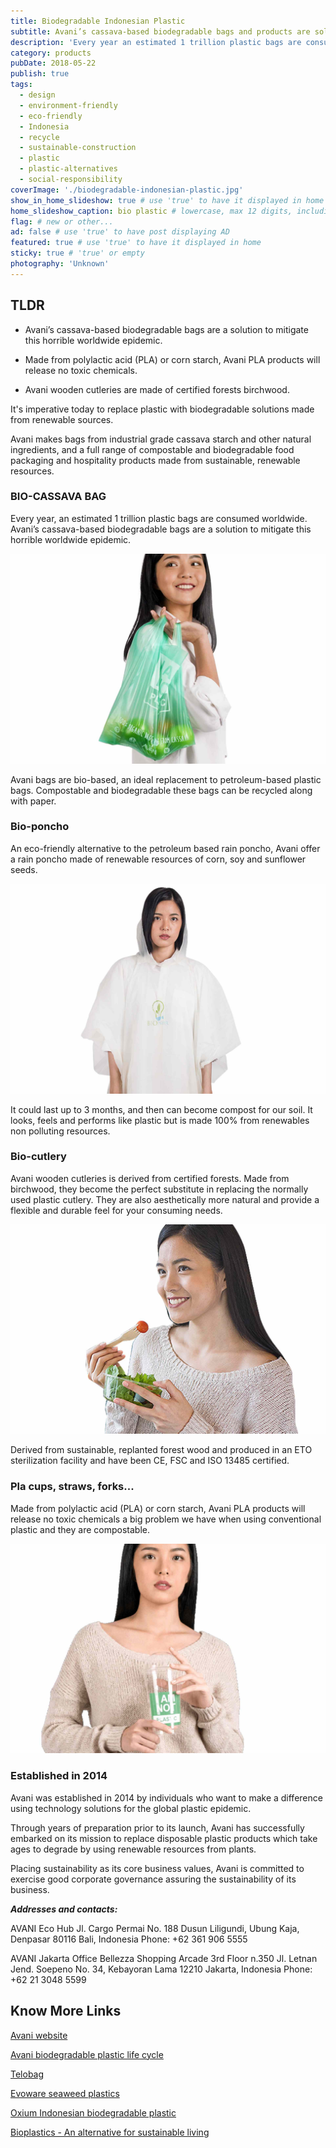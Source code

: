 ```yaml
---
title: Biodegradable Indonesian Plastic
subtitle: Avani’s cassava-based biodegradable bags and products are solutions to the worldwide plastic problem.
description: 'Every year an estimated 1 trillion plastic bags are consumed worldwide. Avani cassava-based biodegradable bags are a solution to mitigate this horrible problem.'
category: products
pubDate: 2018-05-22
publish: true
tags:
  - design
  - environment-friendly
  - eco-friendly
  - Indonesia
  - recycle
  - sustainable-construction
  - plastic
  - plastic-alternatives
  - social-responsibility
coverImage: './biodegradable-indonesian-plastic.jpg'
show_in_home_slideshow: true # use 'true' to have it displayed in home slideshow
home_slideshow_caption: bio plastic # lowercase, max 12 digits, including spaces
flag: # new or other...
ad: false # use 'true' to have post displaying AD
featured: true # use 'true' to have it displayed in home
sticky: true # 'true' or empty
photography: 'Unknown'
---
```


<div class="tldr">

## TLDR

- Avani’s cassava-based biodegradable bags are a solution to mitigate this horrible worldwide epidemic.

- Made from polylactic acid (PLA) or corn starch, Avani PLA products will release no toxic chemicals.

- Avani wooden cutleries are made of certified forests birchwood.

</div>

It's imperative today to replace plastic with biodegradable solutions made from renewable sources.

Avani makes bags from industrial grade cassava starch and other natural ingredients, and a full range of compostable and biodegradable food packaging and hospitality products made from sustainable, renewable resources.

### BIO-CASSAVA BAG

Every year, an estimated 1 trillion plastic bags are consumed worldwide. Avani’s cassava-based biodegradable bags are a solution to mitigate this horrible worldwide epidemic.

![cassava-based eco bags Biodegradable bag](./biodegradable-indonesian-plastic-05.jpg)

Avani bags are bio-based, an ideal replacement to petroleum-based plastic bags. Compostable and biodegradable these bags can be recycled along with paper.

### Bio-poncho

An eco-friendly alternative to the petroleum based rain poncho, Avani offer a rain poncho made of renewable resources of corn, soy and sunflower seeds.

![Biodegradable poncho](./biodegradable-indonesian-plastic-02.jpg)

It could last up to 3 months, and then can become compost for our soil. It looks, feels and performs like plastic but is made 100% from renewables non polluting resources.

### Bio-cutlery

Avani wooden cutleries is derived from certified forests. Made from birchwood, they become the perfect substitute in replacing the normally used plastic cutlery. They are also aesthetically more natural and provide a flexible and durable feel for your consuming needs.

![wooden cutleries](./biodegradable-indonesian-plastic-03.jpg)

Derived from sustainable, replanted forest wood and produced in an ETO sterilization facility and have been CE, FSC and ISO 13485 certified.

### Pla cups, straws, forks...

Made from polylactic acid (PLA) or corn starch, Avani PLA products will release no toxic chemicals a big problem we have when using conventional plastic and they are compostable.

![polylactic acid (PLA) or corn starch glass](./biodegradable-indonesian-plastic-04.jpg)

### Established in 2014

Avani was established in 2014 by individuals who want to make a difference using technology solutions for the global plastic epidemic.

Through years of preparation prior to its launch, Avani has successfully embarked on its mission to replace disposable plastic products which take ages to degrade by using renewable resources from plants.

Placing sustainability as its core business values, Avani is committed to exercise good corporate governance assuring the sustainability of its business.

**_Addresses and contacts:_**

AVANI Eco Hub Jl. Cargo Permai No. 188 Dusun Liligundi, Ubung Kaja, Denpasar 80116 Bali, Indonesia Phone: +62 361 906 5555

AVANI Jakarta Office Bellezza Shopping Arcade 3rd Floor n.350 Jl. Letnan Jend. Soepeno No. 34, Kebayoran Lama 12210 Jakarta, Indonesia Phone: +62 21 3048 5599

## Know More Links

[Avani website](https://www.avanieco.com/)

[Avani biodegradable plastic life cycle](https://www.avanieco.com/life-cycle-3/)

[Telobag](http://telobag.com/en/home/)

[Evoware seaweed plastics](http://www.evoware.id/)

[Oxium Indonesian biodegradable plastic](http://www.oxium.net/page/)

[Bioplastics - An alternative for sustainable living](https://advancebioplast.com/)

